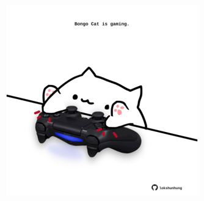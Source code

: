 <!-- built at 20/03/2023, 08:00:54 UTC -->
<p align="center">
  <img width="500" height="500" src="./ReadmeImage.svg">
</p>
